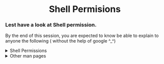 <h1 align="center"> Shell Permisions </h1>

### Lest have a look at Shell permission. 
By the end of this session, you are expected to know be able to explain to anyone the following ( without the help of google ^_^)

<details>
<summary>Shell Permissions</summary>
<ul>
<li>What do the commands <code>chmod</code>, <code>sudo</code>, <code>su</code>, <code>chown</code>, <code>chgrp</code> do?</li>
<li>Linux file permissions</li>
<li>How to represent each of the three sets of permissions (owner, group, and other) as a single digit</li>
<li>How to change permissions, owner and group of a file</li>
<li>Why can’t a normal user chown a file?</li>
<li>How to run a command with root privileges</li>
<li>How to change user ID or become superuser</li>
</ul>
</details>


<details>
<summary>Other man pages</summary>
<ul>
<li>What do the commands <code>chmod</code>, <code>sudo</code>, <code>su</code>, <code>chown</code>, <code>chgrp</code> do?</li>
<li>Linux file permissions</li>
<li>How to represent each of the three sets of permissions (owner, group, and other) as a single digit</li>
<li>How to change permissions, owner and group of a file</li>
<li>Why can’t a normal user chown a file?</li>
<li>How to run a command with root privileges</li>
<li>How to change user ID or become superuser</li>
</ul>
</details>


